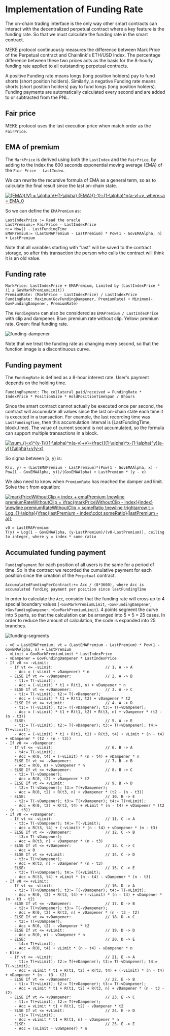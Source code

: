 # Implementation of Funding Rate

The on-chain trading interface is the only way other smart contracts can interact with the decentralized perpetual contract where a key feature is the funding rate. So that we must calculate the funding rate in the smart contract.

MEKE protocol continuously measures the difference between Mark Price of the Perpetual contract and Chainlink's ETH/USD Index. The percentage difference between these two prices acts as the basis for the 8-hourly funding rate applied to all outstanding perpetual contracts.

A positive Funding rate means longs (long position holders) pay to fund shorts (short position holders). Similarly, a negative Funding rate means shorts (short position holders) pay to fund longs (long position holders). Funding payments are automatically calculated every second and are added to or subtracted from the PNL.

## Fair price

MEKE protocol uses the last execution price when match order as the `FairPrice`.

## EMA of premium

The `MarkPrice` is derived using both the `LastIndex` and the `FairPrice`, by adding to the Index the 600 seconds exponential moving average (EMA) of the `Fair Price - LastIndex`.

We can rewrite the recursive formula of EMA as a general term, so as to calculate the final result since the last on-chain state.

[![{EMA}_t(V) = \alpha V+(1-\alpha) {EMA}_{t-1}=(1-\alpha)^n(a-v)+v, where~a = EMA_0](asset/perpetual-funding-ema.gif)](https://www.codecogs.com/eqnedit.php?latex={EMA}_t(V)&space;=&space;\alpha&space;V&plus;(1-\alpha)&space;{EMA}_{t-1}=(1-\alpha)^n(a-v)&plus;v,&space;where~a&space;=&space;EMA_0)

So we can define the `EMAPremium` as:

```
LastIndexPrice := Read the oracle
LastPremium:= FairPrice - LastIndexPrice
n:= Now() - LastFundingTime
EMAPremium:= (LastEMAPremium - LastPremium) * Pow(1 - GovEMAAlpha, n) + LastPremium
```

Note that all variables starting with "last" will be saved to the contract storage, so after this transaction the person who calls the contract will think it is an old value.

## Funding rate

```
MarkPrice: LastIndexPrice + EMAPremium, Limited by (LastIndexPrice * (1 ± GovMarkPremiumLimit))
PremiumRate: (MarkPrice - LastIndexPrice) / LastIndexPrice
FundingRate: Maximum(GovFundingDampener, PremiumRate) + Minimum(-GovFundingDampener, PremiumRate)
```

The `FundingRate` can also be considered as `EMAPremium / LastIndexPrice` with clip and dampener. Blue: premium rate without clip. Yellow: premium rate. Green: final funding rate.

![funding-dampener](asset/perpetual-funding-dampener.png)

Note that we treat the funding rate as changing every second, so that the function image is a discontinuous curve.

## Funding payment

The `FundingRate` is defined as a 8-hour interest rate. User's payment depends on the holding time.

```
FundingPayment: The collateral paid/received = FundingRate * IndexPrice * PositionSize * HoldPositionTimeSpan / 8hours
```

Since the smart contract cannot actually be executed once per second, the contract will accumulate all values since the last on-chain state each time it is executed in a transaction. For example, the last recording time was `LastFundingTime`, then this accumulation interval is [LastFundingTime, block.time). The value of current second is not accumulated, so the formula can support multiple transactions in a block.

[![\sum_{i=x}^{y-1}{(1-\alpha)^n(a-v)+v}=\frac{((1-\alpha)^x-(1-\alpha)^y)(a-v)}{\alpha}+v(y-x)](asset/perpetual-funding-ema-sigma.gif)](https://www.codecogs.com/eqnedit.php?latex=\sum_{i=x}^{y-1}{(1-\alpha)^n(a-v)&plus;v}=\frac{((1-\alpha)^x-(1-\alpha)^y)(a-v)}{\alpha}&plus;v(y-x))

So sigma between [x, y) is:

```
R(x, y) = (LastEMAPremium - LastPremium)*(Pow(1 - GovEMAAlpha, x) - Pow(1 - GovEMAAlpha, y))/(GovEMAAlpha) + LastPremium * (y - x)
```

We also need to know when `PremiumRate` has reached the damper and limit. Solve the `t` from equation:

[![markPriceWithoutClip = index + emaPremium \newline premiumRateWithoutClip = \frac{markPriceWithoutClip - index}{index} \newline premiumRateWithoutClip = someRatio \newline \rightarrow t = Log_{1-\alpha}{\frac{lastPremium - index\cdot someRatio}{lastPremium - a}}](asset/perpetual-funding-ema-time.gif)](https://www.codecogs.com/eqnedit.php?latex=markPriceWithoutClip&space;=&space;index&space;&plus;&space;emaPremium&space;\newline&space;premiumRateWithoutClip&space;=&space;\frac{markPriceWithoutClip&space;-&space;index}{index}&space;\newline&space;premiumRateWithoutClip&space;=&space;someRatio&space;\newline&space;\rightarrow&space;t&space;=&space;Log_{1-\alpha}{\frac{lastPremium&space;-&space;index\cdot&space;someRatio}{lastPremium&space;-&space;a}})

```
v0 = LastEMAPremium
T(y) = Log(1 - GovEMAAlpha, (y-LastPremium)/(v0-LastPremium)), ceiling to integer, where y = index * some ratio
```

## Accumulated funding payment

`FundingPayment` for each position of all users is the same for a period of time. So in the contract we recorded the cumulative payment for each position since the creation of the `Perpetual` contract.

```
AccumulatedFundingPerContract:+= Acc / (8*3600), where Acc is accumulated funding payment per position since lastFundingTime
```

In order to calculate the `Acc`, consider that the funding rate will cross up to 4 special boundary values (`-GovMarkPremiumLimit`, `-GovFundingDampener`, `+GovFundingDampener`, `+GovMarkPremiumLimit`). 4 points segment the curve into 5 parts, so that the calculation can be arranged into 5 * 5 = 25 cases. In order to reduce the amount of calculation, the code is expanded into 25 branches.

![funding-segments](asset/perpetual-funding-segments.png)

```
- v0 = LastEMAPremium; vt = (LastEMAPremium - LastPremium) * Pow(1 - GovEMAAlpha, n) + LastPremium
- vLimit = GovMarkPremiumLimit * LastIndexPrice
- vDampener = GovFundingDampener * LastIndexPrice
- If v0 <= -vLimit:
  - If vt <= -vLimit:                       // 1. A -> A
    - Acc = (-vLimit + vDampener) * n
  - ELSE If vt <= -vDampener:               // 2. A -> B
    - t1:= T(-vLimit);
    - Acc = (-vLimit) * t1 + R(t1, n) + vDampener * n
  - ELSE If vt <= +vDampener:               // 3. A -> C
    - t1:= T(-vLimit); t2:= T(-vDampener); 
    - Acc = (-vLimit) * t1 + R(t1, t2) + vDampener * t2
  - ELSE If vt <= +vLimit:                  // 4. A -> D
    - t1:= T(-vLimit); t2:= T(-vDampener); t3:= T(+vDampener);
    - Acc = (-vLimit) * t1 + R(t1, t2) + R(t3, n) + vDampener * (t2 - (n - t3))
  - ELSE:                                   // 5. A -> E
    - t1:= T(-vLimit); t2:= T(-vDampener); t3:= T(+vDampener); t4:= T(+vLimit);
    - Acc = (-vLimit) * t1 + R(t1, t2) + R(t3, t4) + vLimit * (n - t4) + vDampener * (t2 - (n - t3))
- If v0 <= -vDampener:
  - If vt <= -vLimit:                       // 6. B -> A
    - t4:= T(-vLimit);
    - Acc = R(0, t4) + (-vLimit) * (n - t4) + vDampener * n
  - ELSE If vt <= -vDampener:               // 7. B -> B
    - Acc = R(0, n) + vDampener * n
  - ELSE If vt <= +vDampener:               // 8. B -> C
    - t2:= T(-vDampener); 
    - Acc = R(0, t2) + vDampener * t2
  - ELSE If vt <= +vLimit:                  // 9. B -> D
    - t2:= T(-vDampener); t3:= T(+vDampener);
    - Acc = R(0, t2) + R(t3, n) + vDampener * (t2 - (n - t3))
  - ELSE:                                   // 10. B -> E
    - t2:= T(-vDampener); t3:= T(+vDampener); t4:= T(+vLimit);
    - Acc = R(0, t2) + R(t3, t4) + vLimit * (n - t4) + vDampener * (t2 - (n - t3))
- If v0 <= +vDampener:
  - If vt <= -vLimit:                       // 11. C -> A
    - t3:= T(-vDampener); t4:= T(-vLimit);
    - Acc = R(t3, t4) + (-vLimit) * (n - t4) + vDampener * (n - t3)
  - ELSE If vt <= -vDampener:               // 12. C -> B
    - t3:= T(-vDampener);
    - Acc = R(t3, n) + vDampener * (n - t3)
  - ELSE If vt <= +vDampener:               // 13. C -> C
    - Acc = 0
  - ELSE If vt <= +vLimit:                  // 14. C -> D
    - t3:= T(+vDampener);
    - Acc = R(t3, n) - vDampener * (n - t3)
  - ELSE:                                   // 15. C -> E
    - t3:= T(+vDampener); t4:= T(+vLimit);
    - Acc = R(t3, t4) + vLimit * (n - t4) - vDampener * (n - t3)
- If v0 <= +vLimit:
  - If vt <= -vLimit:                       // 16. D -> A
    - t2:= T(+vDampener); t3:= T(-vDampener); t4:= T(-vLimit);
    - Acc = R(0, t2) + R(t3, t4) + (-vLimit) * (n - t4) + vDampener * (n - t3 - t2)
  - ELSE If vt <= -vDampener:               // 17. D -> B
    - t2:= T(+vDampener); t3:= T(-vDampener);
    - Acc = R(0, t2) + R(t3, n) + vDampener * (n - t3 - t2)
  - ELSE If vt <= +vDampener:               // 18. D -> C
    - t2:= T(+vDampener);
    - Acc = R(0, t2) - vDampener * t2
  - ELSE If vt <= +vLimit:                  // 19. D -> D
    - Acc = R(0, n) - vDampener * n
  - ELSE:                                   // 20. D -> E
    - t4:= T(+vLimit);
    - Acc = R(0, t4) + vLimit * (n - t4) - vDampener * n
- Else:
  - If vt <= -vLimit:                       // 21. E -> A
    - t1:= T(+vLimit); t2:= T(+vDampener); t3:= T(-vDampener); t4:= T(-vLimit);
    - Acc = vLimit * t1 + R(t1, t2) + R(t3, t4) + (-vLimit) * (n - t4) + vDampener * (n - t3 - t2)
  - ELSE If vt <= -vDampener:               // 22. E -> B
    - t1:= T(+vLimit); t2:= T(+vDampener); t3:= T(-vDampener);
    - Acc = vLimit * t1 + R(t1, t2) + R(t3, n) + vDampener * (n - t3 - t2)
  - ELSE If vt <= +vDampener:               // 23. E -> C
    - t1:= T(+vLimit); t2:= T(+vDampener);
    - Acc = vLimit * t1 + R(t1, t2) - vDampener * t2
  - ELSE If vt <= +vLimit:                  // 24. E -> D
    - t1:= T(+vLimit);
    - Acc = vLimit * t1 + R(t1, n) - vDampener * n
  - ELSE:                                   // 25. E -> E
    - Acc = (vLimit - vDampener) * n
```
